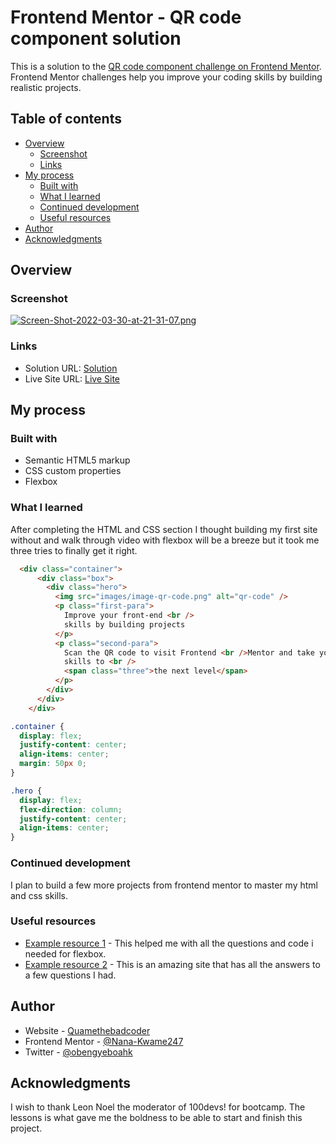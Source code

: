 # Frontend Mentor - QR code component solution

This is a solution to the [QR code component challenge on Frontend Mentor](https://www.frontendmentor.io/challenges/qr-code-component-iux_sIO_H). Frontend Mentor challenges help you improve your coding skills by building realistic projects. 

## Table of contents

- [Overview](#overview)
  - [Screenshot](#screenshot)
  - [Links](#links)
- [My process](#my-process)
  - [Built with](#built-with)
  - [What I learned](#what-i-learned)
  - [Continued development](#continued-development)
  - [Useful resources](#useful-resources)
- [Author](#author)
- [Acknowledgments](#acknowledgments)



## Overview

### Screenshot

[![Screen-Shot-2022-03-30-at-21-31-07.png](https://i.postimg.cc/zfXVsNXr/Screen-Shot-2022-03-30-at-21-31-07.png)](https://postimg.cc/DSHvGtXj)


### Links

- Solution URL: [Solution](https://github.com/Nana-Kwame247/Frontend-Mentor---QR-code-component-solution)
- Live Site URL: [Live Site](https://nana-kwame247.github.io/Frontend-Mentor---QR-code-component-solution/)

## My process

### Built with

- Semantic HTML5 markup
- CSS custom properties
- Flexbox



### What I learned

After completing the HTML and CSS section I thought building my first site without and walk through video with flexbox will be a breeze but it took me three tries to finally get it right.

```html
  <div class="container">
      <div class="box">
        <div class="hero">
          <img src="images/image-qr-code.png" alt="qr-code" />
          <p class="first-para">
            Improve your front-end <br />
            skills by building projects
          </p>
          <p class="second-para">
            Scan the QR code to visit Frontend <br />Mentor and take your coding
            skills to <br />
            <span class="three">the next level</span>
          </p>
        </div>
      </div>
    </div>
```
```css
.container {
  display: flex;
  justify-content: center;
  align-items: center;
  margin: 50px 0;
}

.hero {
  display: flex;
  flex-direction: column;
  justify-content: center;
  align-items: center;
}

```



### Continued development

I plan to build a few more projects from frontend mentor to master my html and css skills.



### Useful resources

- [Example resource 1](https://css-tricks.com/snippets/css/a-guide-to-flexbox/) - This helped me with all the questions and code i needed for flexbox.
- [Example resource 2](https://www.stackoverflow.com) - This is an amazing site that has all the answers to a few questions I had.



## Author

- Website - [Quamethebadcoder](https://github.com/Nana-Kwame247)
- Frontend Mentor - [@Nana-Kwame247](https://www.frontendmentor.io/profile/Nana-Kwame247)
- Twitter - [@obengyeboahk](https://www.twitter.com/obengyeboahk)



## Acknowledgments

I wish to thank Leon Noel the moderator of 100devs! for bootcamp. The lessons is what gave me the boldness to be able to start and finish this project.


